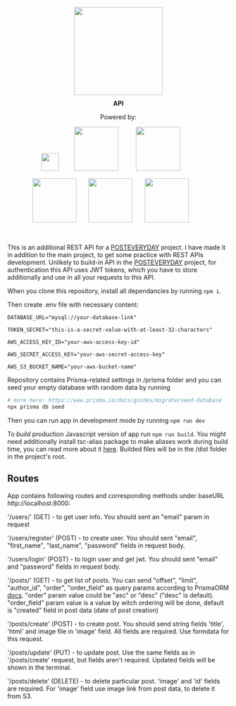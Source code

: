 <p align="center">
<img src="https://www.posteveryday.ca/_next/static/media/logo.614a4fab.svg" style="display: block; width: 200px; margin: 10px auto;" />
  <strong> API</strong>
</p>

<p align="center" style="text-align: center"> Powered by: </p>

<p align="center">
  <span>
  <img src="https://upload.wikimedia.org/wikipedia/commons/thumb/4/4c/Typescript_logo_2020.svg/1200px-Typescript_logo_2020.svg.png" style="width: 40px;" />&nbsp;&nbsp;&nbsp;&nbsp;&nbsp;&nbsp;&nbsp;&nbsp;
  </span>
  
  <span>
  <img src="https://upload.wikimedia.org/wikipedia/commons/thumb/7/7e/Node.js_logo_2015.svg/2560px-Node.js_logo_2015.svg.png" style="width: 100px; padding-right: 20px;" />&nbsp;&nbsp;&nbsp;&nbsp;
  </span>
  
  <span>
  <img src="https://cdn.cdnlogo.com/logos/a/34/amazon-s3.svg" style="width: 100px; padding-right: 20px;" />&nbsp;&nbsp;&nbsp;&nbsp;
  </span>
</p>

<p align="center">
  
  <span>
  <img src="https://cdn.worldvectorlogo.com/logos/prisma-2.svg" style="width: 100px;" />&nbsp;&nbsp;&nbsp;&nbsp;&nbsp;&nbsp;
  </span>

  <span>
  <img src="https://www.citypng.com/public/uploads/preview/mysql-black-logo-transparent-background-11662225012tkocwlalne.png" style="width: 100px;" />&nbsp;&nbsp;&nbsp;&nbsp;&nbsp;&nbsp;
  </span>
  
  <span>
  <img src="https://miro.medium.com/v2/resize:fit:788/0*Qdg5QbuCGOI7qzsF.png" style="width: 100px; padding-right: 20px;" />&nbsp;&nbsp;&nbsp;&nbsp;
  </span>
</p>

<br />

This is an additional REST API for a [POSTEVERYDAY](https://github.com/aprokdev/posteveryday) project. I have made it in addition to the main project, to get some practice with REST APIs development. Unlikely to build-in API in the [POSTEVERYDAY](https://github.com/aprokdev/posteveryday) project, for authentication this API uses JWT tokens, which you have to store additionally and use in all your requests to this API.

When you clone this repository, install all dependancies by running ```npm i```.

Then create .env file with necessary content:
```
DATABASE_URL="mysql://your-database-link"

TOKEN_SECRET="this-is-a-secret-value-with-at-least-32-characters"

AWS_ACCESS_KEY_ID="your-aws-access-key-id"

AWS_SECRET_ACCESS_KEY="your-aws-secret-access-key"

AWS_S3_BUCKET_NAME="your-aws-bucket-name"
```

Repository contains Prisma-related settings in /prisma folder and you can seed your empty database with random data by running 

```bash
# more here: https://www.prisma.io/docs/guides/migrate/seed-database
npx prisma db seed
```

Then you can run app in development mode by running ```npm run dev```

To *build* production Javascript version of app run ```npm run build```. You might need additionally install tsc-alias package to make aliases work during build time, you can read more about it [here](https://www.npmjs.com/package/tsc-alias). Builded files will be in the /dist folder in the project's root.

## Routes

App contains following routes and corresponding methods under baseURL http://localhost:8000:

'/users/' (GET) - to get user info. You should sent an "email" param in request

'/users/register' (POST) - to create user. You should sent "email", "first_name", "last_name", "password" fields in request body.

'/users/login' (POST) - to login user and get jwt. You should sent "email" and "password" fields in request body.

'/posts/' (GET) - to get list of posts. You can send "offset", "limit", "author_id", "order", "order_field" as query params according to PrismaORM <a href="https://www.prisma.io/docs/reference/api-reference/prisma-client-reference#orderby" target="_blank" rel="noreferer noopener">docs</a>. "order" param value could be "asc" or "desc" ("desc" is default). "order_field" param value is a value by witch ordering will be done, default is "created" field in post data (date of post creation)

'/posts/create' (POST) - to create post. You should send string fields 'title', 'html' and image file in 'image' field. All fields are required. Use formdata for this request.

'/posts/update' (PUT) - to update post. Use the same fields as in '/posts/create' request, but fields aren't required. Updated fields will be shown in the terminal.

'/posts/delete' (DELETE) - to delete particular post. 'image' and 'id' fields are required. For 'image' field use image link from post data, to delete it from S3.

